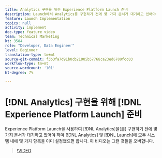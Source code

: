 ```yaml
---
title: Analytics 구현을 위한 Experience Platform Launch 준비
description: Launch에서 Analytics를 구현하기 전에 몇 가지 문서가 대기하고 있어야 하며, Analytics와 Launch에서 모두 시스템에서 몇 가지 사항을 설정해야 합니다. 이 비디오는 그런 것들을 오버합니다.
feature: Launch Implementation
topics: null
activity: implement
doc-type: feature video
team: Technical Marketing
kt: 3584
role: "Developer, Data Engineer"
level: Beginner
translation-type: tm+mt
source-git-commit: f3b3fa7d91b0cb21005b57768ca23ed6700fcc03
workflow-type: tm+mt
source-wordcount: '101'
ht-degree: 7%

---
```



# [!DNL Analytics] 구현을 위해 [!DNL Experience Platform Launch] 준비

Experience Platform Launch을 사용하여 [!DNL Analytics]을(를) 구현하기 전에 몇 가지 문서가 대기하고 있어야 하며 [!DNL Analytics] 및 [!DNL Launch]에 모두 시스템 내에 몇 가지 항목을 이미 설정했으면 합니다. 이 비디오는 그런 것들을 오버합니다.

>[!VIDEO](https://video.tv.adobe.com/v/28752/?quality=12)
